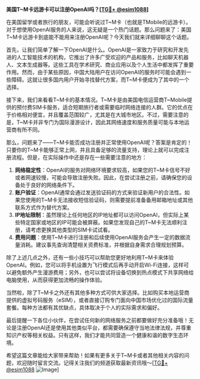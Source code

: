 **美国T~M卡远游卡可以注册OpenAI吗？[[TG💪+ @esim1088](https://t.me/s/esim1088)]**

在美国留学或者旅行的朋友，可能会听说过T~M卡（也就是TMobile的远游卡）。对于想使用OpenAI服务的人来说，这无疑是一个热门话题。那么问题来了：美国T~M卡远游卡到底能不能用来注册OpenAI呢？今天我们就来详细聊聊这个话题。

首先，让我们简单了解一下OpenAI是什么。OpenAI是一家致力于研究和开发先进的人工智能技术的机构，它推出了许多广受欢迎的产品和服务，比如聊天机器人、文本生成器等。这些工具在学术研究、商业应用以及个人生活中都发挥了重要作用。然而，由于某些原因，中国大陆用户在访问OpenAI的服务时可能会遇到一些障碍。这就让很多国内用户开始寻找替代方案，而T~M卡便成为了其中的一个选择。

接下来，我们来看看T~M卡的基本情况。T~M卡是由美国电信运营商T~Mobile提供的预付费SIM卡服务，适合短期旅行者或需要临时网络连接的人群。它的优点在于价格相对便宜，并且覆盖范围较广，尤其是在大城市地区。不过，需要注意的是，T~M卡并非专门为国际漫游设计，因此其网络速度和服务质量可能与本地运营商有所不同。

那么，问题来了——T~M卡能否成功注册并正常使用OpenAI呢？答案是肯定的！只要你的T~M卡能够正常上网，并且具备足够的流量支持，理论上就可以完成注册流程。但是，在实际操作中还是存在一些需要注意的地方：

1. **网络稳定性**：OpenAI的服务对网络环境要求较高，如果您的T~M卡信号不好或者网速较慢，可能会导致注册失败。因此，在尝试注册之前，请确保您的设备处于良好的网络条件下。
2. **账户验证**：OpenAI通常会通过发送验证码的方式来验证新用户的合法性。如果您使用的T~M卡无法接收短信验证码，则需要提前准备备用邮箱地址或其他联系方式作为替代方案。
3. **IP地址限制**：虽然理论上任何地区的IP地址都可以访问OpenAI，但实际上某些特定国家或地区的IP可能会被屏蔽。如果您发现自己的T~M卡无法顺利注册，请考虑更换其他类型的SIM卡试试看。
4. **费用问题**：使用T~M卡进行注册和后续使用OpenAI服务会产生一定的数据流量消耗。建议事先查询清楚相关资费标准，并根据自身需求合理规划预算。

除了上述几点之外，还有一些小技巧可以帮助您更好地利用T~M卡来体验OpenAI。例如，您可以将手机设置为飞行模式后再手动开启Wi-Fi连接，这样可以避免额外产生漫游费用；另外，也可以尝试将设备切换到热点模式下共享网络给电脑使用，从而获得更加流畅的操作体验。

当然啦，除了T~M卡之外还有其他多种方式可供大家选择。比如购买本地运营商提供的虚拟号码服务（eSIM），或者直接订购专门面向中国市场优化过的国际流量套餐。每种方法都有其优缺点，具体取决于个人的实际需求和偏好。

最后提醒一下各位小伙伴，在尝试任何新的网络服务之前都要做好充分准备哦！无论是注册OpenAI还是使用其他类似平台，都需要确保遵守当地法律法规，并尊重知识产权等相关权益。只有这样，我们才能共同营造一个健康和谐的数字生态环境。

希望这篇文章能给大家带来帮助！如果有更多关于T~M卡或者其他相关内容的问题，欢迎随时留言交流。记得关注我们的频道获取最新资讯哦～[[TG💪+ @esim1088](https://t.me/s/esim1088) ![Image](https://i.postimg.cc/4NQfJmqS/Snipaste-2025-05-13-00-14-12.png)]